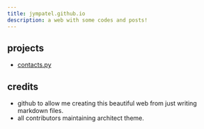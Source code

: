 ```yaml
---
title: jympatel.github.io
description: a web with some codes and posts!
---
```


## projects
* [contacts.py](projects/contacts.md)  

## credits
* github to allow me creating this beautiful web from just writing markdown files.  
* all contributors maintaining architect theme.  